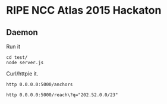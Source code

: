 # RIPE NCC Atlas 2015 Hackaton

## Daemon

Run it

	cd test/
	node server.js

Curl/httpie it.


	http 0.0.0.0:5000/anchors

	http 0.0.0.0:5000/reach\?q="202.52.0.0/23"


